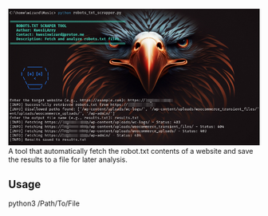 ![pic](robots.png)
A tool that automatically fetch the robot.txt contents of a website and save the results to a file for later analysis.
## Usage
python3 /Path/To/File
